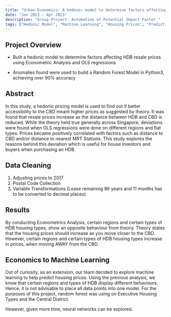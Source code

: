 ```yaml
---
title: "Urban Economics: A hedonic model to determine factors affecting HDB resale prices"
date: "Jan 2023 – Apr 2023"
description: "Group Project: Automation of Potential Impact Factor "
tags: ["Hedonic Model", "Machine Learning", "Housing Prices", "Predictions"]
---
```


## Project Overview

- Built a hedonic model to determine factors affecting HDB resale prices using Econometric Analysis and OLS regressions

- Anomalies found were used to build a Random Forest Model in Python3, achieving over 90% accuracy

## Abstract

In this study, a hedonic pricing model is used to find out if better accessibility to the CBD meant higher prices as suggested by theory. It was found that resale prices increase as the distance between HDB and CBD is reduced. While the theory held true generally across Singapore, deviations were found when OLS regressions were done on different regions and flat types. Prices became positively correlated with factors such as distance to CBD and/or distance to nearest MRT Stations. This study explores the reasons behind this deviation which is useful for house investors and buyers when purchasing an HDB.

## Data Cleaning

1. Adjusting prices to 2017
2. Postal Code Collection
3. Variable Transformations (Lease remaining 86 years and 11 months has to be converted to decimal places)

## Results

By conducting Econometrics Analysis, certain regions and certain types of HDB housing types, show an opposite behaviour from theory. Theory states that the housing prices should increase as you move closer to the CBD. However, certain regions and certain types of HDB housing types increase in prices, when moving AWAY from the CBD.

## Economics to Machine Learning

Out of curiosity, as an extension, our team decided to explore machine learning to help predict housing prices. Using the previous analysis, we know that certain regions and types of HDB display different behaviours. Hence, it is not advisable to place all data points into one model. For the purposes of this project, random forest was using on Executive Housing Types and the Central District.

However, given more time, neural networks can be explored.
